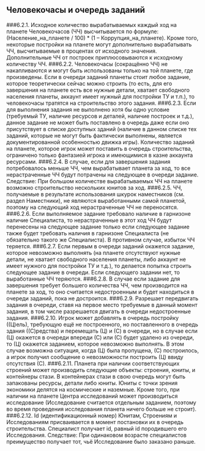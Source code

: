 ﻿## Человекочасы и очередь заданий
###6.2.1.
Исходное количество вырабатываемых каждый ход на планете Человекочасов (ЧЧ) высчитывается по формуле: (Население_на_планете / 100) * (1 – Коррупция_на_планете). Кроме того, некоторые постройки на планете могут дополнительно вырабатывать ЧЧ, высчитываемые в процентах от исходного значения. Дополнительные ЧЧ от построек приплюсовываются к исходному количеству ЧЧ.
###6.2.2.
Человекочасы (сокращённо ЧЧ) не накапливаются и могут быть использованы только на той планете, где произведены. Если в очереди заданий планеты стоит любое задание, которое теоретически сейчас можно строить (то есть, для его завершения на планете есть все нужные детали, хватает свободного населения планеты, аккаунт имеет нужный для постройки ТУ и т.п.), то человекочасы тратятся на строительство этого задания.
###6.2.3.
Если для выполнения задания не выполнено хотя бы одно условие (требуемый ТУ, наличие ресурсов и деталей, наличие построек и т.д.), данное задание не может быть поставлено в очередь даже если оно присутствует в списке доступных зданий (наличие в данном списке тех заданий, которые не могут быть фактически выполнены, является документированной особенностью движка игры). Количество заданий на планете, которое игрок может поставить в очередь строительства, ограничено только фантазией игрока и имеющимися в казне аккаунта ресурсами.
###6.2.4.
В случае, если для завершения задания потребовалось меньше ЧЧ, чем вырабатывает планета за ход, то все нерастраченные ЧЧ будут потрачены на следующее в очереди задание. Следствие: При большом количестве вырабатываемых ЧЧ на планете возможно строительство нескольких юнитов за ход.
###6.2.5.
ЧЧ, получаемые в результате использования шкурок наместников (см. раздел Наместники), не являются выработанными самой планетой, поэтому на следующий ход нерастраченные ЧЧ не переносятся.
###6.2.6.
Если выполняемое задание требовало наличие в гарнизоне наличие Специалиста, то нерастраченные в этот ход ЧЧ будут перенесены на следующее задание только если следующее задание также будет требовать наличия в гарнизоне Специалиста (не обязательно такого же Специалиста). В противном случае, избыток ЧЧ теряется.
###6.2.7.
Если первым в очереди заданий окажется задание, которое невозможно выполнять (на планете отсутствуют нужные детали, не хватает свободного населения планеты, либо аккаунт не имеет нужного для постройки ТУ и т.д.), то делается попытка строить следующее задание в очереди. Если следующего задании нет, то выработанные ЧЧ теряются.
###6.2.8.
В случае если задание для завершения требует большего количества ЧЧ, чем производится на планете за ход, то оно считается недостроенным и будет находиться в очереди заданий, пока не достроится.
###6.2.9.
Разрешает передвигать задания в очереди, ставя на первое место требуемые в данный момент задания, в том числе разрешается двигать в очереди недостроенные задания.
###6.2.10.
Игрок может добавлять в очередь постройку ((Ц)ель), требующую ещё не построенного, но поставленного в очередь здания ((С)редства) и перемещать (Ц) и (С) в очереди, но в случае если (Ц) окажется в очереди впереди (С) или (С) будет удалено из очереди, то (Ц) окажется заданием, которое невозможно выполнять. В этом случае возможна ситуация, когда (Ц) была пропущена, (С) построилось, а игрок получил сообщение о невозможности построить (Ц) ввиду отсутствия (С).
###6.2.11.
Планета при наличии соответствующих строений может производить следующие объекты: строения, юниты, и контейнеры стази. В контейнерах стази в свою очередь могут быть запакованы ресурсы, детали либо юниты. Юниты с точки зрения экономики делятся на космические и наземные. Кроме того, при наличии на планете Центра исследований может производиться исследование (Исследование считается отдельным заданием, поэтому во время проведения исследования планета ничего больше не строит).
###6.2.12.
Id (идентификационный номер) Юнитам, Строениям и Исследованиям присваивается в момент постановки их в очередь строительства. Специалист получает id, равный id породившего его Исследования. Следствие: При одинаковом возрасте специалистов преимущество получает тот, чьё Исследование было заказано раньше.